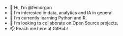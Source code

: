 - 👋 Hi, I’m @femorgon
- 👀 I’m interested in data, analytics and IA in general.
- 🌱 I’m currently learning Python and R.
- 💞️ I’m looking to collaborate on Open Source projects.
- 📫 Reach me here at GitHub!

<!---
femorgon/femorgon is a ✨ special ✨ repository because its `README.md` (this file) appears on your GitHub profile.
You can click the Preview link to take a look at your changes.
--->
